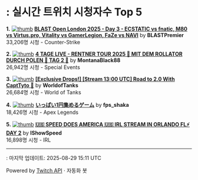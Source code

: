 # : 실시간 트위치 시청자수 Top 5

**1.** [![thumb](https://static-cdn.jtvnw.net/previews-ttv/live_user_blastpremier-320x180.jpg)](https://twitch.tv/BLASTPremier)
**[BLAST Open London 2025 - Day 3 - ECSTATIC vs fnatic, M80 vs Virtus.pro, Vitality vs GamerLegion, FaZe vs NAVI](https://twitch.tv/BLASTPremier)** by **BLASTPremier**<br>33,206명 시청  - Counter-Strike

**2.** [![thumb](https://static-cdn.jtvnw.net/previews-ttv/live_user_montanablack88-320x180.jpg)](https://twitch.tv/MontanaBlack88)
**[4 TAGE LIVE - RENTNER TOUR 2025 🤏 MIT DEM ROLLATOR DURCH POLEN 🤏 TAG 2 🤏](https://twitch.tv/MontanaBlack88)** by **MontanaBlack88**<br>26,942명 시청  - Special Events

**3.** [![thumb](https://static-cdn.jtvnw.net/previews-ttv/live_user_worldoftanks-320x180.jpg)](https://twitch.tv/WorldofTanks)
**[[Exclusive Drops!] [Stream 13:00 UTC] Road to 2.0 With CaptTyto 🦉](https://twitch.tv/WorldofTanks)** by **WorldofTanks**<br>26,684명 시청  - World of Tanks

**4.** [![thumb](https://static-cdn.jtvnw.net/previews-ttv/live_user_fps_shaka-320x180.jpg)](https://twitch.tv/fps_shaka)
**[いっぱい1円集めるゲーム](https://twitch.tv/fps_shaka)** by **fps_shaka**<br>18,426명 시청  - Apex Legends

**5.** [![thumb](https://static-cdn.jtvnw.net/previews-ttv/live_user_ishowspeed-320x180.jpg)](https://twitch.tv/IShowSpeed)
**[🇺🇸 SPEED DOES AMERICA 🇺🇸 IRL STREAM IN ORLANDO FL⚡️ DAY 2](https://twitch.tv/IShowSpeed)** by **IShowSpeed**<br>16,898명 시청  - IRL


---
: 마지막 업데이트: 2025-08-29 15:11 UTC

Powered by [Twitch API](https://dev.twitch.tv/docs/api/reference) · 자동화 봇